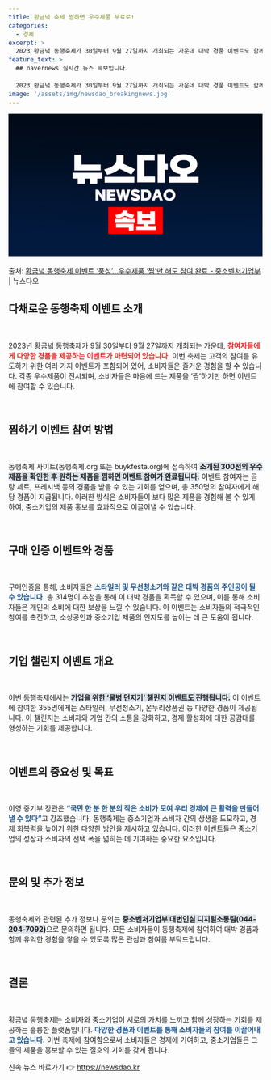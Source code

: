 ```yaml
---
title: 황금녘 축제 찜하면 우수제품 무료로!
categories:
  - 경제
excerpt: >
  2023 황금녘 동행축제가 30일부터 9월 27일까지 개최되는 가운데 대박 경품 이벤트도 함께 진행된다. 동…
feature_text: >
  ## navernews 실시간 뉴스 속보입니다.

  2023 황금녘 동행축제가 30일부터 9월 27일까지 개최되는 가운데 대박 경품 이벤트도 함께 진행된다. 동…
image: '/assets/img/newsdao_breakingnews.jpg'
---
```


![뉴스다오 속보](/assets/img/newsdao_breakingnews.jpg)

<p>출처: <a href="https://newsdao.kr/1705" rel="dofollow">황금녘 동행축제 이벤트 ‘풍성’…우수제품 ‘찜’만 해도 참여 완료 - 중소벤처기업부</a> | 뉴스다오</p>

<h2 data-ke-size="size26">다채로운 동행축제 이벤트 소개</h2>

<p data-ke-size="size16">&nbsp;</p>

2023년 황금녘 동행축제가 9월 30일부터 9월 27일까지 개최되는 가운데, <b><span style="color: #ee2323;">참여자들에게 다양한 경품을 제공하는 이벤트가 마련되어 있습니다.</span></b> 이번 축제는 고객의 참여를 유도하기 위한 여러 가지 이벤트가 포함되어 있어, 소비자들은 즐거운 경험을 할 수 있습니다. 각종 우수제품이 전시되며, 소비자들은 마음에 드는 제품을 ‘찜’하기만 하면 이벤트에 참여할 수 있습니다. 

<p data-ke-size="size16">&nbsp;</p>

<h2 data-ke-size="size26">찜하기 이벤트 참여 방법</h2>

<p data-ke-size="size16">&nbsp;</p>

동행축제 사이트(동행축제.org 또는 buykfesta.org)에 접속하여 <b><span style="background-color: #21538527;">소개된 300선의 우수제품을 확인한 후 원하는 제품을 찜하면 이벤트 참여가 완료됩니다.</span></b> 이벤트 참여자는 곰탕 세트, 프레시백 등의 경품을 받을 수 있는 기회를 얻으며, 총 350명의 참여자에게 해당 경품이 지급됩니다. 이러한 방식은 소비자들이 보다 많은 제품을 경험해 볼 수 있게 하여, 중소기업의 제품 홍보를 효과적으로 이끌어낼 수 있습니다.

<p data-ke-size="size16">&nbsp;</p>

<h2 data-ke-size="size26">구매 인증 이벤트와 경품</h2>

<p data-ke-size="size16">&nbsp;</p>

구매인증을 통해, 소비자들은 <b><span style="color: #1a5490;">스타일러 및 무선청소기와 같은 대박 경품의 주인공이 될 수 있습니다.</span></b> 총 314명이 추첨을 통해 이 대박 경품을 획득할 수 있으며, 이를 통해 소비자들은 개인의 소비에 대한 보상을 느낄 수 있습니다. 이 이벤트는 소비자들의 적극적인 참여를 촉진하고, 소상공인과 중소기업 제품의 인지도를 높이는 데 큰 도움이 됩니다.

<p data-ke-size="size16">&nbsp;</p>

<h2 data-ke-size="size26">기업 챌린지 이벤트 개요</h2>

<p data-ke-size="size16">&nbsp;</p>

이번 동행축제에서는 <b><span style="background-color: #21538527;">기업을 위한 ‘물병 던지기’ 챌린지 이벤트도 진행됩니다.</span></b> 이 이벤트에 참여한 355명에게는 스타일러, 무선청소기, 온누리상품권 등 다양한 경품이 제공됩니다. 이 챌린지는 소비자와 기업 간의 소통을 강화하고, 경제 활성화에 대한 공감대를 형성하는 기회를 제공합니다. 

<p data-ke-size="size16">&nbsp;</p>

<h2 data-ke-size="size26">이벤트의 중요성 및 목표</h2>

<p data-ke-size="size16">&nbsp;</p>

이영 중기부 장관은 <b><span style="color: #1a5490;">“국민 한 분 한 분의 작은 소비가 모여 우리 경제에 큰 활력을 만들어 낼 수 있다”</span></b>고 강조했습니다. 동행축제는 중소기업과 소비자 간의 상생을 도모하고, 경제 회복력을 높이기 위한 다양한 방안을 제시하고 있습니다. 이러한 이벤트들은 중소기업의 성장과 소비자의 선택 폭을 넓히는 데 기여하는 중요한 요소입니다.

<p data-ke-size="size16">&nbsp;</p>

<h2 data-ke-size="size26">문의 및 추가 정보</h2>

<p data-ke-size="size16">&nbsp;</p>

동행축제와 관련된 추가 정보나 문의는 <b><span style="background-color: #21538527;">중소벤처기업부 대변인실 디지털소통팀(044-204-7092)</span></b>으로 문의하면 됩니다. 모든 소비자들이 동행축제에 참여하여 대박 경품과 함께 유익한 경험을 쌓을 수 있도록 많은 관심과 참여를 부탁드립니다.

<p data-ke-size="size16">&nbsp;</p>

<h2 data-ke-size="size26">결론</h2>

<p data-ke-size="size16">&nbsp;</p>

황금녘 동행축제는 소비자와 중소기업이 서로의 가치를 느끼고 함께 성장하는 기회를 제공하는 훌륭한 플랫폼입니다. <b><span style="color: #1a5490;">다양한 경품과 이벤트를 통해 소비자들의 참여를 이끌어내고 있습니다.</span></b> 이번 축제에 참여함으로써 소비자들은 경제에 기여하고, 중소기업들은 그들의 제품을 홍보할 수 있는 절호의 기회를 갖게 됩니다. 

신속 뉴스 바로가기 👉 <a href="https://newsdao.kr" rel="dofollow">https://newsdao.kr</a>


